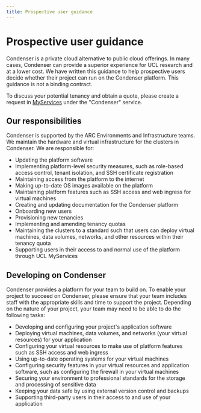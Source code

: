 ```yaml
---
title: Prospective user guidance
---
```


# Prospective user guidance

Condenser is a private cloud alternative to public cloud offerings. In many cases,
Condenser can provide a superior experience for UCL research and at a lower cost.
We have written this guidance to help prospective users decide whether their project
can run on the Condenser platform. This guidance is not a binding contract.

To discuss your potential tenancy and obtain a quote, please create a request in
[MyServices](https://myservices.ucl.ac.uk/login) under the "Condenser" service.

## Our responsibilities

Condenser is supported by the ARC Environments and Infrastructure teams. We maintain
the hardware and virtual infrastructure for the clusters in Condenser. We are
responsible for:

- Updating the platform software
- Implementing platform-level security measures, such as role-based access control,
  tenant isolation, and SSH certificate registration
- Maintaining access from the platform to the internet
- Making up-to-date OS images available on the platform
- Maintaining platform features such as SSH access and web ingress for virtual machines
- Creating and updating documentation for the Condenser platform
- Onboarding new users
- Provisioning new tenancies
- Implementing and amending tenancy quotas
- Maintaining the clusters to a standard such that users can deploy virtual machines,
  data volumes, networks, and other resources within their tenancy quota
- Supporting users in their access to and normal use of the platform through UCL
  MyServices

## Developing on Condenser

Condenser provides a platform for your team to build on. To enable your project
to succeed on Condenser, please ensure that your team includes staff with the appropriate
skills and time to support the project. Depending on the nature of your project,
your team may need to be able to do the following tasks:

- Developing and configuring your project's application software
- Deploying virtual machines, data volumes, and networks (your virtual resources)
  for your application
- Configuring your virtual resources to make use of platform features such as SSH
  access and web ingress
- Using up-to-date operating systems for your virtual machines
- Configuring security features in your virtual resources and application software,
  such as configuring the firewall in your virtual machines
- Securing your environment to professional standards for the storage and
  processing of sensitive data
- Keeping your data safe by using external version control and backups
- Supporting third-party users in their access to and use of your application

